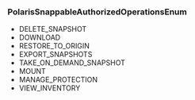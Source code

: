 ### PolarisSnappableAuthorizedOperationsEnum
- DELETE_SNAPSHOT
- DOWNLOAD
- RESTORE_TO_ORIGIN
- EXPORT_SNAPSHOTS
- TAKE_ON_DEMAND_SNAPSHOT
- MOUNT
- MANAGE_PROTECTION
- VIEW_INVENTORY

